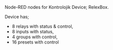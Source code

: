 Node-RED nodes for Kontrolojik Device; RelexBox.

Device has;
- 8 relays with status & control,
- 8 inputs with status,
- 4 groups with control,
- 16 presets with control

